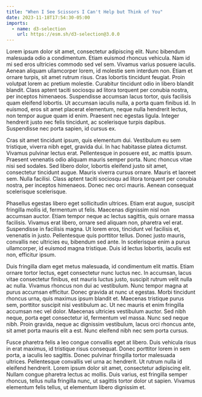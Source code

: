 ```yaml
---
title: "When I See Scissors I Can't Help but Think of You"
date: 2023-11-18T17:54:30-05:00
imports:
  - name: d3-selection
    url: https://esm.sh/d3-selection@3.0.0
---
```


Lorem ipsum dolor sit amet, consectetur adipiscing elit. Nunc bibendum malesuada odio a condimentum. Etiam euismod rhoncus vehicula. Nam id mi sed eros ultricies commodo sed vel sem. Vivamus varius posuere iaculis. Aenean aliquam ullamcorper lorem, id molestie sem interdum non. Etiam et ornare turpis, sit amet rutrum risus. Cras lobortis tincidunt feugiat. Proin volutpat lorem ac pretium molestie. Curabitur tincidunt odio in libero blandit blandit. Class aptent taciti sociosqu ad litora torquent per conubia nostra, per inceptos himenaeos. Suspendisse accumsan lacus tortor, quis facilisis quam eleifend lobortis. Ut accumsan iaculis nulla, a porta quam finibus id. In euismod, eros sit amet placerat elementum, neque nulla hendrerit lectus, non tempor augue quam id enim. Praesent nec egestas ligula. Integer hendrerit justo nec felis tincidunt, ac scelerisque turpis dapibus. Suspendisse nec porta sapien, id cursus ex.

Cras sit amet tincidunt ipsum, quis elementum dui. Vestibulum eu sem tristique, viverra nibh eget, gravida dui. In hac habitasse platea dictumst. Vivamus pulvinar lectus erat. Pellentesque in posuere est, ac mattis ipsum. Praesent venenatis odio aliquam mauris semper porta. Nunc rhoncus vitae nisi sed sodales. Sed libero dolor, lobortis eleifend justo sit amet, consectetur tincidunt augue. Mauris viverra cursus ornare. Mauris et laoreet sem. Nulla facilisi. Class aptent taciti sociosqu ad litora torquent per conubia nostra, per inceptos himenaeos. Donec nec orci mauris. Aenean consequat scelerisque scelerisque.

Phasellus egestas libero eget sollicitudin ultrices. Etiam erat augue, suscipit fringilla mollis id, fermentum ut felis. Maecenas dignissim nisl non accumsan auctor. Etiam tempor neque ac lectus sagittis, quis ornare massa facilisis. Vivamus erat libero, ornare sed aliquam non, pharetra vel erat. Suspendisse in facilisis magna. Ut lorem eros, tincidunt vel facilisis et, venenatis in justo. Pellentesque quis porttitor tellus. Donec justo mauris, convallis nec ultricies eu, bibendum sed ante. In scelerisque enim a purus ullamcorper, id euismod magna tristique. Duis id lectus lobortis, iaculis est non, efficitur ipsum.

Duis fringilla diam eget metus malesuada, id condimentum elit mattis. Etiam ornare tortor lectus, eget consectetur nunc luctus nec. In accumsan, lacus vitae consectetur finibus, est mauris luctus justo, suscipit rutrum velit nulla ac nulla. Vivamus rhoncus non dui ac vestibulum. Nunc tempor magna at purus accumsan efficitur. Donec gravida at nunc ut egestas. Morbi tincidunt rhoncus urna, quis maximus ipsum blandit et. Maecenas tristique purus sem, porttitor suscipit nisi vestibulum ac. Ut nec mauris et enim fringilla accumsan nec vel dolor. Maecenas ultricies vestibulum auctor. Sed nibh neque, porta eget consectetur id, fermentum vel massa. Nunc sed neque nibh. Proin gravida, neque ac dignissim vestibulum, lacus orci rhoncus ante, sit amet porta mauris elit a est. Nunc eleifend nibh nec sem porta cursus.

Fusce pharetra felis a leo congue convallis eget at libero. Duis vehicula risus in erat maximus, id tristique risus consequat. Donec porttitor lorem in sem porta, a iaculis leo sagittis. Donec pulvinar fringilla tortor malesuada ultrices. Pellentesque convallis vel urna ac hendrerit. Ut rutrum nulla id eleifend hendrerit. Lorem ipsum dolor sit amet, consectetur adipiscing elit. Nullam congue pharetra lectus ac mollis. Duis varius, est fringilla semper rhoncus, tellus nulla fringilla nunc, ut sagittis tortor dolor ut sapien. Vivamus elementum felis tellus, ut elementum libero dignissim et.

